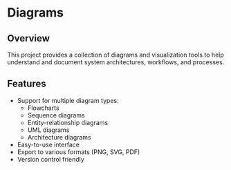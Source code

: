 # Diagrams

## Overview
This project provides a collection of diagrams and visualization tools to help understand and document system architectures, workflows, and processes.

## Features
- Support for multiple diagram types:
  - Flowcharts
  - Sequence diagrams 
  - Entity-relationship diagrams
  - UML diagrams
  - Architecture diagrams
- Easy-to-use interface
- Export to various formats (PNG, SVG, PDF)
- Version control friendly
